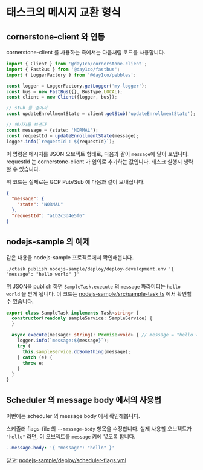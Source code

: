 # 태스크의 메시지 교환 형식

## cornerstone-client 와 연동

cornerstone-client 를 사용하는 측에서는 다음처럼 코드를 사용합니다.

```typescript 
import { Client } from '@day1co/cornerstone-client';
import { FastBus } from '@day1co/fastbus';
import { LoggerFactory } from '@day1co/pebbles';

const logger = LoggerFactory.getLogger('my-logger');
const bus = new FastBus({}, BusType.LOCAL);
const client = new Client({logger, bus});

// stub 를 얻어서
const updateEnrollmentState = client.getStub('updateEnrollmentState');

// 메시지를 보낸다
const message = {state: 'NORMAL'};
const requestId = updateEnrollmentState(message);
logger.info(`requestId : ${requestId}`);
```

이 명령은 메시지를 JSON 오브젝트 형태로, 다음과 같이 `message`에 달아 보냅니다.
requestId 는 cornerstone-client 가 임의로 추가하는 값입니다. 태스크 실행시 생략할 수 있습니다.

위 코드는 실제로는 GCP Pub/Sub 에 다음과 같이 보내집니다. 
```json
{
  "message": {
    "state": "NORMAL"
  },
  "requestId": "a1b2c3d4e5f6"
}
```

## nodejs-sample 의 예제

같은 내용을 nodejs-sample 프로젝트에서 확인해봅니다.

```shell
./ctask publish nodejs-sample/deploy/deploy-development.env '{ "message": "hello world" }'
```

위 JSON을 publish 하면 `SampleTask.execute` 의 `message` 파라미터는 `hello world` 을 받게 됩니다.
이 코드는 [nodejs-sample/src/sample-task.ts](../nodejs-sample/src/sample-task.ts) 에서 확인할 수 있습니다.

```typescript
export class SampleTask implements Task<string> {
  constructor(readonly sampleService: SampleService) {
  }

  async execute(message: string): Promise<void> { // message = "hello world"
    logger.info(`message:${message}`);
    try {
      this.sampleService.doSomething(message);
    } catch (e) {
      throw e;
    }
  }
}
```

## Scheduler 의 message body 에서의 사용법

이번에는 scheduler 의 message body 에서 확인해봅니다. 

스케줄러 flags-file 의 `--message-body` 항목을 수정합니다.
실제 사용할 오브젝트가 `"hello"` 라면, 이 오브젝트를 `message` 키에 넣도록 합니다.

```yaml
--message-body: '{ "message": "hello" }'
```

참고: [nodejs-sample/deploy/scheduler-flags.yml](../nodejs-sample/deploy/scheduler-flags.yml)
